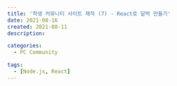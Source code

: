 ```yaml
---
title: '학생 커뮤니티 사이트 제작 (7) - React로 달력 만들기'
date: 2021-08-16
created: 2021-08-11
description:

categories:
  - PC Community

tags:
  - [Node.js, React]
---
```


<br>
